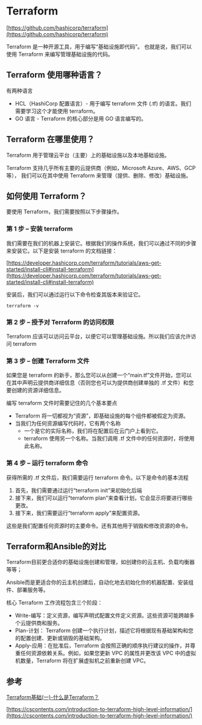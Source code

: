# Terraform

[https://github.com/hashicorp/terraform](https://github.com/hashicorp/terraform)

Terraform 是一种开源工具，用于编写“基础设施即代码”。
也就是说，我们可以使用 Terraform 来编写管理基础设施的代码。

## Terraform 使用哪种语言？

有两种语言

- HCL（HashiCorp 配置语言）- 用于编写 terraform 文件 (.tf) 的语言。我们需要学习这个才能使用 terraform。
- GO 语言 - Terraform 的核心部分是用 GO 语言编写的。

## Terraform 在哪里使用？

Terraform 用于管理云平台（主要）上的基础设施以及本地基础设施。

Terraform 支持几乎所有主要的云提供商（例如，Microsoft Azure、AWS、GCP 等），
我们可以在其中使用 Terraform 来管理（提供、删除、修改）基础设施。

## 如何使用 Terraform？

要使用 Terraform，我们需要按照以下步骤操作。

### 第 1 步 – 安装 terraform
我们需要在我们的机器上安装它。根据我们的操作系统，我们可以通过不同的步骤来安装它。以下是安装 terraform 的文档链接：

[https://developer.hashicorp.com/terraform/tutorials/aws-get-started/install-cli#install-terraform](https://developer.hashicorp.com/terraform/tutorials/aws-get-started/install-cli#install-terraform)

安装后，我们可以通过运行以下命令检查其版本来验证它。

```
terraform -v
```

### 第 2 步 – 授予对 Terraform 的访问权限
Terraform 应该可以访问云平台，以便它可以管理基础设施。所以我们应该允许访问 terraform

### 第 3 步 – 创建 Terraform 文件
如果您是 terraform 的新手，那么您可以从创建一个“main.tf”文件开始，您可以在其中声明云提供商详细信息（否则您也可以为提供商创建单独的 .tf 文件）和您要创建的资源详细信息。

编写 terraform 文件时需要记住的几个基本要点

- Terraform 将一切都视为“资源”，即基础设施的每个组件都被假定为资源。
- 当我们为任何资源编写代码时，它有两个名称
  - 一个是它的实际名称，我们将在配置后在云门户上看到它。
  - terraform 使用另一个名称。当我们调用 .tf 文件中的任何资源时，将使用此名称。

### 第 4 步 – 运行 terraform 命令
获得所需的 .tf 文件后，我们需要运行 terraform 命令。以下是命令的基本流程

1. 首先，我们需要通过运行“terraform init”来初始化后端
2. 接下来，我们可以运行“terraform plan”来查看计划，它会显示将要进行哪些更改。
3. 接下来，我们需要运行“terraform apply”来配置资源。

这些是我们配置任何资源时的主要命令。还有其他用于销毁和修改资源的命令。

## Terraform和Ansible的对比

Terraform目前更合适你的基础设施创建和管理，如创建你的云主机、负载均衡器等等；

Ansible而是更适合你的云主机创建后，自动化地去初始化你的机器配置、安装组件、部署服务等。

核心 Terraform 工作流程包含三个阶段：
- Write-编写：定义资源，编写声明式配置文件定义资源。这些资源可能跨越多个云提供商和服务。
- Plan-计划： Terraform 创建一个执行计划，描述它将根据现有基础架构和您的配置创建、更新或销毁的基础架构。
- Apply-应用：在批准后，Terraform 会按照正确的顺序执行建议的操作，并尊重任何资源依赖关系。例如，如果您更新 VPC 的属性并更改该 VPC 中的虚拟机数量，Terraform 将在扩展虚拟机之前重新创建 VPC。

## 参考

[Terraform基础(一)-什么是Terraform？](https://blog.csdn.net/qq522044637/article/details/124338418)

[https://cscontents.com/introduction-to-terraform-high-level-information/](https://cscontents.com/introduction-to-terraform-high-level-information/)
